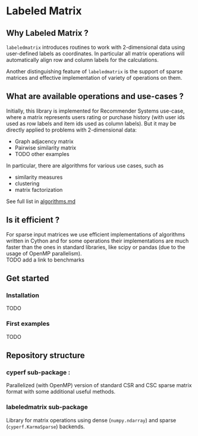 # Labeled Matrix
## Why Labeled Matrix ?
`labeledmatrix` introduces routines to work with 2-dimensional data using user-defined labels as coordinates.
In particular all matrix operations will automatically align row and column labels for the calculations.

Another distinguishing feature of `labeledmatrix` is the support of sparse matrices and effective implementation of
variety of operations on them. 

## What are available operations and use-cases ?
Initially, this library is implemented for Recommender Systems use-case, where a matrix represents users rating
or purchase history (with user ids used as row labels and item ids used as column labels). But it may be directly
applied to problems with 2-dimensional data:
* Graph adjacency matrix
* Pairwise similarity matrix
* TODO other examples

In particular, there are algorithms for various use cases, such as
* similarity measures
* clustering
* matrix factorization

See full list in [algorithms.md](documentation/algorithms.md)

## Is it efficient ?
For sparse input matrices we use efficient implementations of algorithms written in Cython and for some operations
their implementations are much faster than the ones in standard libraries, like scipy or pandas
(due to the usage of OpenMP parallelism).  
TODO add a link to benchmarks

## Get started
### Installation
TODO
### First examples
TODO

## Repository structure
### cyperf sub-package :
Parallelized (with OpenMP) version of standard CSR and CSC sparse matrix format with some additional useful methods.

### labeledmatrix sub-package
Library for matrix operations using dense (`numpy.ndarray`) and sparse (`cyperf.KarmaSparse`) backends.
